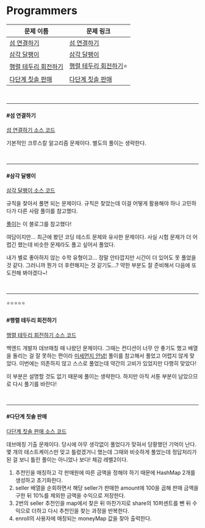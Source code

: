 # Programmers

| 문제 이름                                     | 문제 링크                                                    |
| --------------------------------------------- | ------------------------------------------------------------ |
| [섬 연결하기](#섬-연결하기)                   | [섬 연결하기](https://programmers.co.kr/learn/courses/30/lessons/42861) |
| [삼각 달팽이](#삼각-달팽이)                   | [삼각 달팽이](https://programmers.co.kr/learn/courses/30/lessons/68645) |
| [행렬 테두리 회전하기](#행렬-테두리-회전하기) | [행렬 테두리 회전하기](https://programmers.co.kr/learn/courses/30/lessons/77485?language=java)⭐ |
| [다단계 칫솔 판매](#다단계-칫솔-판매)         | [다단계 칫솔 판매](https://programmers.co.kr/learn/courses/30/lessons/77486?language=java) |

<br>

<hr>

#### #섬 연결하기

[섬 연결하기 소스 코드](https://github.com/hjyeon-n/Algorithm_study/blob/master/Programmers/2021.05/%EC%84%AC%20%EC%97%B0%EA%B2%B0%ED%95%98%EA%B8%B0.java)

기본적인 크루스칼 알고리즘 문제이다. 별도의 풀이는 생략한다.

<br>

<hr>

#### #삼각 달팽이

[삼각 달팽이 소스 코드](https://github.com/hjyeon-n/Algorithm_study/blob/master/Programmers/2021.05/%EC%82%BC%EA%B0%81%20%EB%8B%AC%ED%8C%BD%EC%9D%B4.java)

규칙을 찾아서 풀면 되는 문제이다. 규칙은 찾았는데 이걸 어떻게 활용해야 하나 고민하다가 다른 사람 풀이를 참고했다.

[풀이](https://minhamina.tistory.com/58)는 이 블로그를 참고했다!

여담이지만... 최근에 봤던 코딩 테스트 문제와 유사한 문제이다. 사실 시험 문제가 더 어렵긴 했는데 비슷한 문제라도 풀고 싶어서 풀었다.

내가 별로 좋아하지 않는 수학 유형이고... 정말 안타깝지만 시간이 더 있어도 못 풀었을 것 같다. 그러니까 뭔가 더 후련해지는 것 같기도...? 약한 부분도 잘 준비해서 다음에 또 도전해 봐야겠다~!

<br>

<hr>

⭐⭐⭐⭐⭐

#### #행렬 테두리 회전하기

[행렬 테두리 회전하기 소스 코드](https://github.com/hjyeon-n/Algorithm_study/blob/master/Programmers/2021.05/%ED%96%89%EB%A0%AC%20%ED%85%8C%EB%91%90%EB%A6%AC%20%ED%9A%8C%EC%A0%84%ED%95%98%EA%B8%B0.java)

백엔드 개발자 데브매칭 때 나왔던 문제이다. 그때는 컨디션이 너무 안 좋기도 했고 배열을 돌리는 걸 잘 못하는 편이라 [미세먼지 안녕!](https://github.com/hjyeon-n/Algorithm_study/blob/master/Problem%20Solving/2020.10/Implementation.md#%EB%AF%B8%EC%84%B8%EB%A8%BC%EC%A7%80-%EC%95%88%EB%85%95!) 풀이를 참고해서 풀었고 어렵지 않게 맞았다. 이번에는 의존하지 않고 스스로 풀었는데 약간의 고비가 있었지만 다행히 맞았다!

이 부분은 설명할 것도 없기 때문에 풀이는 생략한다. 하지만 아직 서툰 부분이 남았으므로 다시 풀기를 바란다!

<br>

<hr>

#### #다단계 칫솔 판매

[다단계 칫솔 판매 소스 코드](https://github.com/hjyeon-n/Algorithm_study/blob/master/Programmers/2021.05/%EB%8B%A4%EB%8B%A8%EA%B3%84%20%EC%B9%AB%EC%86%94%20%ED%8C%90%EB%A7%A4.java)

데브매칭 기출 문제이다. 당시에 아무 생각없이 풀었다가 맞혀서 당황했던 기억이 난다. 몇 개의 테스트케이스만 맞고 틀렸겠거니 했는데 그때와 비슷하게 풀었는데 정답처리가 된 걸 보니 틀린 풀이는 아니었나 보다! 체감 레벨2이다.

1. 추천인을 매칭하고 각 판매원에 따른 금액을 정해야 하기 때문에 HashMap 2개를 생성하고 초기화한다.
2. seller 배열을 순회하면서 해당 seller가 판매한 amount에 100을 곱해 판매 금액을 구한 뒤 10%를 제외한 금액을 수익으로 저장한다.
3. 2번의 seller 추천인을 map에서 찾은 뒤 마찬가지로 share의 10퍼센트를 뺀 뒤 수익으로 더하고 다시 추천인을 찾는 과정을 반복한다.
4. enroll의 사용자에 매칭되는 moneyMap 값을 찾아 출력한다.